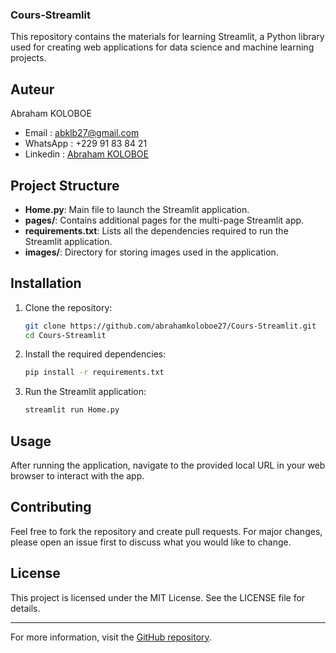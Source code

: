 ### Cours-Streamlit

This repository contains the materials for learning Streamlit, a Python library used for creating web applications for data science and machine learning projects. 
## Auteur
  Abraham KOLOBOE
  * Email : <abklb27@gmail.com>
  * WhatsApp : +229 91 83 84 21
  * Linkedin : [Abraham KOLOBOE](https://www.linkedin.com/in/abraham-koloboe-630683263)
    
## Project Structure

- **Home.py**: Main file to launch the Streamlit application.
- **pages/**: Contains additional pages for the multi-page Streamlit app.
- **requirements.txt**: Lists all the dependencies required to run the Streamlit application.
- **images/**: Directory for storing images used in the application.

## Installation

1. Clone the repository:
    ```bash
    git clone https://github.com/abrahamkoloboe27/Cours-Streamlit.git
    cd Cours-Streamlit
    ```

2. Install the required dependencies:
    ```bash
    pip install -r requirements.txt
    ```

3. Run the Streamlit application:
    ```bash
    streamlit run Home.py
    ```

## Usage

After running the application, navigate to the provided local URL in your web browser to interact with the app.

## Contributing

Feel free to fork the repository and create pull requests. For major changes, please open an issue first to discuss what you would like to change.

## License

This project is licensed under the MIT License. See the LICENSE file for details.

---

For more information, visit the [GitHub repository](https://github.com/abrahamkoloboe27/Cours-Streamlit/tree/main).
